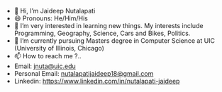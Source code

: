 - 👋 Hi, I’m Jaideep Nutalapati
- 😄 Pronouns: He/Him/His
- 👀 I’m very interested in learning new things. My interests include Programming, Geography, Science, Cars and Bikes, Politics. 
- 🌱 I’m currently pursuing Masters degree in Computer Science at UIC (University of Illinois, Chicago)
- 📫 How to reach me ?..
 - Email: jnuta@uic.edu
 - Personal Email: nutalapatijaideep18@gmail.com
 - Linkedin: https://www.linkedin.com/in/nutalapati-jaideep


<!---
njaideep2003/njaideep2003 is a ✨ special ✨ repository because its `README.md` (this file) appears on your GitHub profile.
You can click the Preview link to take a look at your changes.
--->
